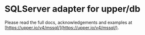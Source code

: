 # SQLServer adapter for upper/db

Please read the full docs, acknowledgements and examples at
[https://upper.io/v4/mssql/](https://upper.io/v4/mssql/).
